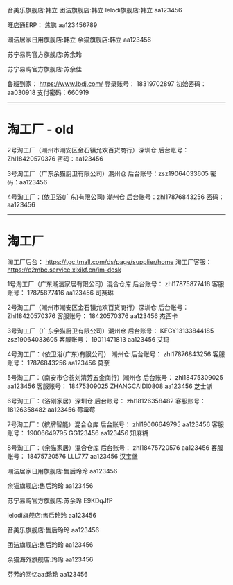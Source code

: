 音美乐旗舰店:韩立
团洁旗舰店:韩立
lelodi旗舰店:韩立
aa123456

旺店通ERP：
焦鹏
aa123456789

潮洁居家日用旗舰店:韩立
余猫旗舰店:韩立
aa123456

苏宁易购官方旗舰店:苏余玲

苏宁易购官方旗舰店:苏余佳

鲁班到家：
https://www.lbdj.com/
登录账号： 18319702897
初始密码： aa030918
支付密码：660919

---

# 淘工厂 - old


2号淘工厂（潮州市潮安区金石镇允欢百货商行）深圳仓
后台账号：Zhl18420570376
密码：aa123456

3号淘工厂（广东余猫厨卫有限公司）潮州仓
后台账号：zsz19064033605
密码：aa123456

4号淘工厂：(依卫浴(广东)有限公司) 潮州仓
后台账号：zhl17876843256
密码：aa123456

---

# 淘工厂

淘工厂后台： https://tgc.tmall.com/ds/page/supplier/home
淘工厂客服： https://c2mbc.service.xixikf.cn/im-desk

1号淘工厂（广东潮洁家居有限公司）混合仓库
后台账号： zhl17875877416
客服账号： 17875877416  aa123456  司赛琳

2号淘工厂（潮州市潮安区金石镇允欢百货商行）深圳仓
后台账号： Zhl18420570376
客服账号： 18420570376   aa123456  杰西卡

3号淘工厂（广东余猫厨卫有限公司）潮州仓
后台账号： KFGY13133844185
zsz19064033605
客服账号： 19011471813   aa123456  艾玛

4号淘工厂：（依卫浴(广东)有限公司） 潮州仓
后台账号： zhl17876843256
客服账号： 17876843256   aa123456  莫奈

5号淘工厂：（南安市仑苍刘清芳五金商行）潮州仓
后台账号： zhl18475309025   aa123456
客服账号： 18475309025    ZHANGCAIDI0808  aa123456 芝士派

6号淘工厂：（浴刚家居）深圳仓
后台账号： zhl18126358482
客服账号： 18126358482   aa123456  莓霉莓

7号淘工厂：（槟牌智能）混合仓库
后台账号： zhl19006649795  aa123456
客服账号： 19006649795   GG123456  aa123456 知麻糊

8号淘工厂：（余猫家居）混合仓库
后台账号： zhl18475720576  aa123456
客服账号： 18475720576   LLL777 aa123456  汉宝堡


潮洁居家日用旗舰店:售后玲玲  aa123456

余猫旗舰店:售后玲玲   aa123456

苏宁易购官方旗舰店:苏余玲   E9KDqJfP

lelodi旗舰店:售后玲玲    aa123456

音美乐旗舰店:售后玲玲    aa123456

团洁旗舰店:售后玲玲    aa123456

余猫海外旗舰店:玲玲    aa123456

芬芳的回忆aa:玲玲    aa123456
